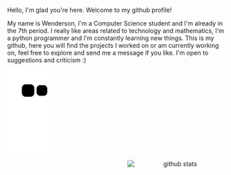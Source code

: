Hello, I'm glad you're here. Welcome to my github profile!

My name is Wenderson, I'm a Computer Science student and I'm already in the 7th period. I really like areas related to technology and mathematics, I'm a python programmer and I'm constantly learning new things.
This is my github, here you will find the projects I worked on or am currently working on, feel free to explore and send me a message if you like. I'm open to suggestions and criticism :)

![Snake animation](https://github.com/wendersoon/wendersoon/blob/output/github-contribution-grid-snake.svg)

<div align="center">

<img src="https://github-readme-stats.vercel.app/api?username=wendersoon&show_icons=true&theme=gotham" alt="github stats" width="45%" align="right"/>

</div>
